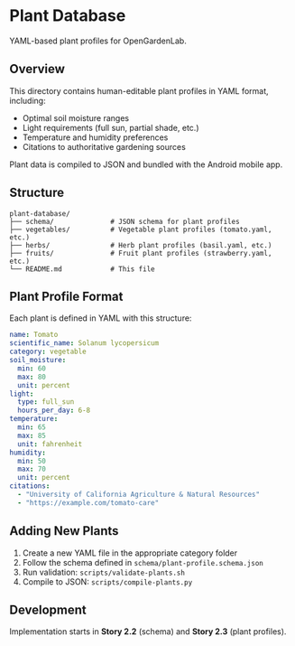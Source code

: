 # Plant Database

YAML-based plant profiles for OpenGardenLab.

## Overview

This directory contains human-editable plant profiles in YAML format, including:
- Optimal soil moisture ranges
- Light requirements (full sun, partial shade, etc.)
- Temperature and humidity preferences
- Citations to authoritative gardening sources

Plant data is compiled to JSON and bundled with the Android mobile app.

## Structure

```
plant-database/
├── schema/              # JSON schema for plant profiles
├── vegetables/          # Vegetable plant profiles (tomato.yaml, etc.)
├── herbs/               # Herb plant profiles (basil.yaml, etc.)
├── fruits/              # Fruit plant profiles (strawberry.yaml, etc.)
└── README.md            # This file
```

## Plant Profile Format

Each plant is defined in YAML with this structure:

```yaml
name: Tomato
scientific_name: Solanum lycopersicum
category: vegetable
soil_moisture:
  min: 60
  max: 80
  unit: percent
light:
  type: full_sun
  hours_per_day: 6-8
temperature:
  min: 65
  max: 85
  unit: fahrenheit
humidity:
  min: 50
  max: 70
  unit: percent
citations:
  - "University of California Agriculture & Natural Resources"
  - "https://example.com/tomato-care"
```

## Adding New Plants

1. Create a new YAML file in the appropriate category folder
2. Follow the schema defined in `schema/plant-profile.schema.json`
3. Run validation: `scripts/validate-plants.sh`
4. Compile to JSON: `scripts/compile-plants.py`

## Development

Implementation starts in **Story 2.2** (schema) and **Story 2.3** (plant profiles).
